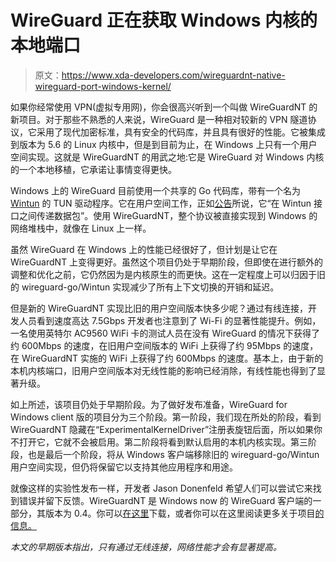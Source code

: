 # WireGuard 正在获取 Windows 内核的本地端口

> 原文：<https://www.xda-developers.com/wireguardnt-native-wireguard-port-windows-kernel/>

如果你经常使用 VPN(虚拟专用网)，你会很高兴听到一个叫做 WireGuardNT 的新项目。对于那些不熟悉的人来说，WireGuard 是一种相对较新的 VPN 隧道协议，它采用了现代加密标准，具有安全的代码库，并且具有很好的性能。它被集成到版本为 5.6 的 Linux 内核中，但是到目前为止，在 Windows 上只有一个用户空间实现。这就是 WireGuardNT 的用武之地:它是 WireGuard 对 Windows 内核的一个本地移植，它承诺让事情变得更快。

Windows 上的 WireGuard 目前使用一个共享的 Go 代码库，带有一个名为 [Wintun](https://www.wintun.net) 的 TUN 驱动程序。它在用户空间工作，正如[公告](https://lists.zx2c4.com/pipermail/wireguard/2021-August/006887.html)所说，它“在 Wintun 接口之间传递数据包”。使用 WireGuardNT，整个协议被直接实现到 Windows 的网络堆栈中，就像在 Linux 上一样。

虽然 WireGuard 在 Windows 上的性能已经很好了，但计划是让它在 WireGuardNT 上变得更好。虽然这个项目仍处于早期阶段，但即使在进行额外的调整和优化之前，它仍然因为是内核原生的而更快。这在一定程度上可以归因于旧的 wireguard-go/Wintun 实现减少了所有上下文切换的开销和延迟。

但是新的 WireGuardNT 实现比旧的用户空间版本快多少呢？通过有线连接，开发人员看到速度高达 7.5Gbps 开发者也注意到了 Wi-Fi 的显著性能提升。例如，一名使用英特尔 AC9560 WiFi 卡的测试人员在没有 WireGuard 的情况下获得了约 600Mbps 的速度，在旧用户空间版本的 WiFi 上获得了约 95Mbps 的速度，在 WireGuardNT 实施的 WiFi 上获得了约 600Mbps 的速度。基本上，由于新的本机内核端口，旧用户空间版本对无线性能的影响已经消除，有线性能也得到了显著升级。

如上所述，该项目仍处于早期阶段。为了做好发布准备，WireGuard for Windows client 版的项目分为三个阶段。第一阶段，我们现在所处的阶段，看到 WireGuardNT 隐藏在“ExperimentalKernelDriver”注册表旋钮后面，所以如果你不打开它，它就不会被启用。第二阶段将看到默认启用的本机内核实现。第三阶段，也是最后一个阶段，将从 Windows 客户端移除旧的 wireguard-go/Wintun 用户空间实现，但仍将保留它以支持其他应用程序和用途。

就像这样的实验性发布一样，开发者 Jason Donenfeld 希望人们可以尝试它来找到错误并留下反馈。WireGuardNT 是 Windows now 的 WireGuard 客户端的一部分，其版本为 0.4。你可以[在这里](https://www.wireguard.com/install/)下载，或者你可以在这里阅读更多关于项目[的信息。](https://git.zx2c4.com/wireguard-nt/about/)

*本文的早期版本指出，只有通过无线连接，网络性能才会有显著提高。*